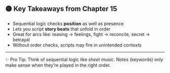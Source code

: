## 🟡 Key Takeaways from Chapter 15

* Sequential logic checks **position** as well as presence
* Lets you script **story beats** that unfold in order
* Great for arcs like: teasing → feelings, fight → reconcile, secret → betrayal
* Without order checks, scripts may fire in unintended contexts

---

✨ Pro Tip: Think of sequential logic like *sheet music*. Notes (keywords) only make sense when they’re played in the right order.
